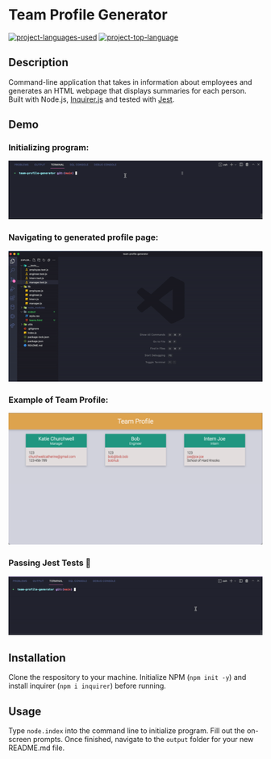 # Team Profile Generator
  [![project-languages-used](https://img.shields.io/github/languages/count/katiechurchwell/team-profile-generator?color=important)](https://github.com/katiechurchwell/team-profile-generator)
  [![project-top-language](https://img.shields.io/github/languages/top/katiechurchwell/team-profile-generator?color=blueviolet)](https://github.com/katiechurchwell/team-profile-generator)

## Description
Command-line application that takes in information about employees and generates an HTML webpage that displays summaries for each person. Built with Node.js, [Inquirer.js](https://github.com/SBoudrias/Inquirer.js) and tested with [Jest](https://jestjs.io/).

## Demo
### Initializing program:
!["Demo of initializing and using the program"](/images/terminal-demo.gif)

### Navigating to generated profile page:
!["Demo of locating the generated profile page"](/images/file-location.gif)

### Example of Team Profile:
!["Example profile page"](/images/page-example.png)

### Passing Jest Tests :tada:
!["Passing Jest tests -- yahoo!"](/images/jest-tests.gif)

## Installation
Clone the respository to your machine. Initialize NPM (`npm init -y`) and install inquirer (`npm i inquirer`) before running.

## Usage
Type `node.index` into the command line to initialize program. Fill out the on-screen prompts. Once finished, navigate to the `output` folder for your new README.md file.